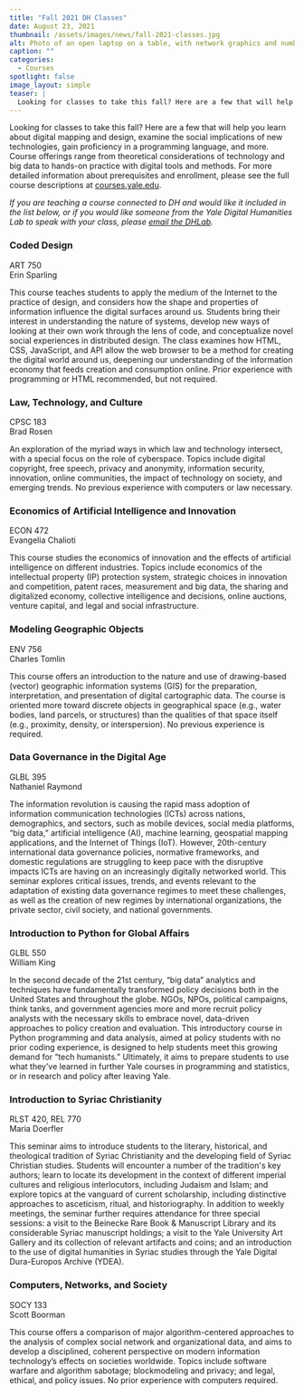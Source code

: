 ```yaml
---
title: "Fall 2021 DH Classes"
date: August 23, 2021
thumbnail: /assets/images/news/fall-2021-classes.jpg
alt: Photo of an open laptop on a table, with network graphics and numbers in the foreground
caption: ""
categories:
  - Courses
spotlight: false
image_layout: simple
teaser: |
  Looking for classes to take this fall? Here are a few that will help you learn about digital mapping and design, examine the social implications of new technologies, gain proficiency in a programming language, and more. Course offerings range from theoretical considerations of technology and big data to hands-on practice with digital tools and methods.
---
```

Looking for classes to take this fall? Here are a few that will help you learn about digital mapping and design, examine the social implications of new technologies, gain proficiency in a programming language, and more. Course offerings range from theoretical considerations of technology and big data to hands-on practice with digital tools and methods. For more detailed information about prerequisites and enrollment, please see the full course descriptions at <a href='https://courses.yale.edu/' target='_blank'>courses.yale.edu</a>.

*If you are teaching a course connected to DH and would like it included in the list below, or if you would like someone from the Yale Digital Humanities Lab to speak with your class, please [email the DHLab](mailto:dhlab@yale.edu).*


### Coded Design
ART 750  
Erin Sparling  

This course teaches students to apply the medium of the Internet to the practice of design, and considers how the shape and properties of information influence the digital surfaces around us. Students bring their interest in understanding the nature of systems, develop new ways of looking at their own work through the lens of code, and conceptualize novel social experiences in distributed design. The class examines how HTML, CSS, JavaScript, and API allow the web browser to be a method for creating the digital world around us, deepening our understanding of the information economy that feeds creation and consumption online. Prior experience with programming or HTML recommended, but not required.

### Law, Technology, and Culture
CPSC 183  
Brad Rosen  

An exploration of the myriad ways in which law and technology intersect, with a special focus on the role of cyberspace. Topics include digital copyright, free speech, privacy and anonymity, information security, innovation, online communities, the impact of technology on society, and emerging trends. No previous experience with computers or law necessary.

### Economics of Artificial Intelligence and Innovation
ECON 472  
Evangelia Chalioti  

This course studies the economics of innovation and the effects of artificial intelligence on different industries. Topics include economics of the intellectual property (IP) protection system, strategic choices in innovation and competition, patent races, measurement and big data, the sharing and digitalized economy, collective intelligence and decisions, online auctions, venture capital, and legal and social infrastructure.

### Modeling Geographic Objects
ENV 756  
Charles Tomlin  

This course offers an introduction to the nature and use of drawing-based (vector) geographic information systems (GIS) for the preparation, interpretation, and presentation of digital cartographic data. The course is oriented more toward discrete objects in geographical space (e.g., water bodies, land parcels, or structures) than the qualities of that space itself (e.g., proximity, density, or interspersion). No previous experience is required.

### Data Governance in the Digital Age
GLBL 395  
Nathaniel Raymond  
 
The information revolution is causing the rapid mass adoption of information communication technologies (ICTs) across nations, demographics, and sectors, such as mobile devices, social media platforms, “big data,” artificial intelligence (AI), machine learning, geospatial mapping applications, and the Internet of Things (IoT). However, 20th-century international data governance policies, normative frameworks, and domestic regulations are struggling to keep pace with the disruptive impacts ICTs are having on an increasingly digitally networked world. This seminar explores critical issues, trends, and events relevant to the adaptation of existing data governance regimes to meet these challenges, as well as the creation of new regimes by international organizations, the private sector, civil society, and national governments.

### Introduction to Python for Global Affairs
GLBL 550  
William King  

In the second decade of the 21st century, “big data” analytics and techniques have fundamentally transformed policy decisions both in the United States and throughout the globe. NGOs, NPOs, political campaigns, think tanks, and government agencies more and more recruit policy analysts with the necessary skills to embrace novel, data-driven approaches to policy creation and evaluation. This introductory course in Python programming and data analysis, aimed at policy students with no prior coding experience, is designed to help students meet this growing demand for “tech humanists.” Ultimately, it aims to prepare students to use what they’ve learned in further Yale courses in programming and statistics, or in research and policy after leaving Yale.

### Introduction to Syriac Christianity
RLST 420, REL 770  
Maria Doerfler  

This seminar aims to introduce students to the literary, historical, and theological tradition of Syriac Christianity and the developing field of Syriac Christian studies. Students will encounter a number of the tradition's key authors; learn to locate its development in the context of different imperial cultures and religious interlocutors, including Judaism and Islam; and explore topics at the vanguard of current scholarship, including distinctive approaches to asceticism, ritual, and historiography. In addition to weekly meetings, the seminar further requires attendance for three special sessions: a visit to the Beinecke Rare Book & Manuscript Library and its considerable Syriac manuscript holdings; a visit to the Yale University Art Gallery and its collection of relevant artifacts and coins; and an introduction to the use of digital humanities in Syriac studies through the Yale Digital Dura-Europos Archive (YDEA).

### Computers, Networks, and Society
SOCY 133  
Scott Boorman  
 
This course offers a comparison of major algorithm-centered approaches to the analysis of complex social network and organizational data, and aims to develop a disciplined, coherent perspective on modern information technology’s effects on societies worldwide. Topics include software warfare and algorithm sabotage; blockmodeling and privacy; and legal, ethical, and policy issues. No prior experience with computers required.
